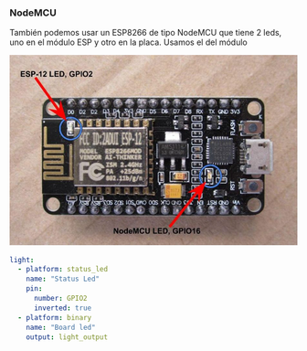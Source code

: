 ### NodeMCU

También podemos usar un ESP8266 de tipo NodeMCU que tiene 2 leds, uno en el módulo ESP y otro en la placa.  Usamos el del módulo

![](./images/NodeMCU-ESP8266-LEDs.jpeg)

```yaml
light:
  - platform: status_led
    name: "Status Led"
    pin: 
      number: GPIO2
      inverted: true
  - platform: binary
    name: "Board led"
    output: light_output
```
